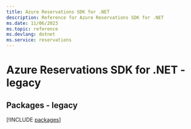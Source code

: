 ```yaml
---
title: Azure Reservations SDK for .NET
description: Reference for Azure Reservations SDK for .NET
ms.date: 11/06/2023
ms.topic: reference
ms.devlang: dotnet
ms.service: reservations
---
```

# Azure Reservations SDK for .NET - legacy
## Packages - legacy
[!INCLUDE [packages](reservations-index.md)]